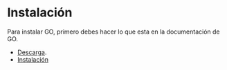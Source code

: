 # Instalación

Para instalar GO, primero debes hacer lo que esta en la documentación de GO.

- [Descarga](https://go.dev/dl/).
- [Instalación](https://go.dev/doc/install)
